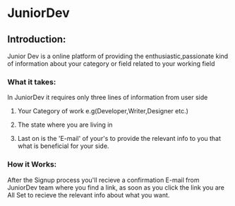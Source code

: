 # JuniorDev
## Introduction: 

Junior Dev is a online platform of providing the
enthusiastic,passionate kind of information about your category or field related to your working field

### What it takes:

In JuniorDev it requires only three lines of information from user side

1) Your Category of work e.g(Developer,Writer,Designer etc.)

2) The state where you are living in

3) Last on is the 'E-mail' of your's to provide the relevant info to you that what is beneficial for your side.

### How it Works:

After the Signup process you'll recieve a confirmation E-mail from JuniorDev team where you find a link, as soon as you click the link you are All Set to recieve the relevant info about what you want.